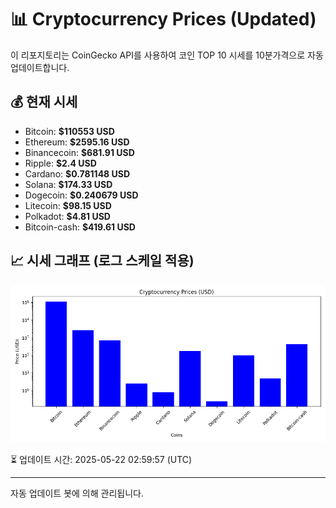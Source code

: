 
# 📊 Cryptocurrency Prices (Updated)

이 리포지토리는 CoinGecko API를 사용하여 코인 TOP 10 시세를 10분가격으로 자동 업데이트합니다.

## 💰 현재 시세
- Bitcoin: **$110553 USD**
- Ethereum: **$2595.16 USD**
- Binancecoin: **$681.91 USD**
- Ripple: **$2.4 USD**
- Cardano: **$0.781148 USD**
- Solana: **$174.33 USD**
- Dogecoin: **$0.240679 USD**
- Litecoin: **$98.15 USD**
- Polkadot: **$4.81 USD**
- Bitcoin-cash: **$419.61 USD**

## 📈 시세 그래프 (로그 스케일 적용)
![Crypto Prices](crypto_prices.png)

⏳ 업데이트 시간: 2025-05-22 02:59:57 (UTC)

---
자동 업데이트 봇에 의해 관리됩니다.
